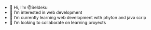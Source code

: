 - 👋 Hi, I’m @Seldeku
- 👀 I’m interested in web development
- 🌱 I’m currently learning web development with phyton and java scrip
- 💞️ I’m looking to collaborate on learning proyects
<!---
Seldeku/Seldeku is a ✨ special ✨ repository because its `README.md` (this file) appears on your GitHub profile.
You can click the Preview link to take a look at your changes.
--->
